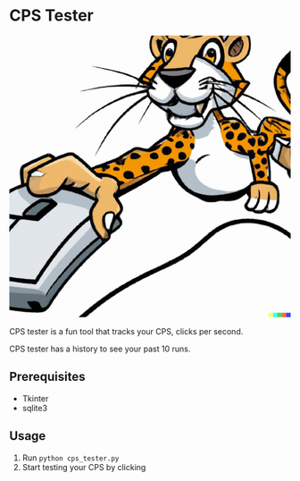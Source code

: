 # CPS Tester

![Logo](cpsTesterLogo.jpeg)

CPS tester is a fun tool that tracks your CPS, clicks per second.

CPS tester has a history to see your past 10 runs.

## Prerequisites

- Tkinter
- sqlite3

## Usage

1. Run `python cps_tester.py`
2. Start testing your CPS by clicking
